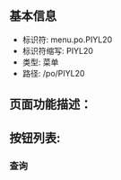 
## 基本信息

- 标识符: menu.po.PIYL20
- 标识符缩写: PIYL20
- 类型: 菜单
- 路径: /po/PIYL20

## 页面功能描述：





## 按钮列表:


### 查询


